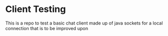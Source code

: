 # Client Testing
This is a repo to test a basic chat client made up of java sockets for a local connection that is to be improved upon